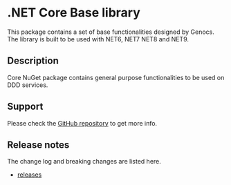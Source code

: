 # .NET Core Base library

This package contains a set of base functionalities designed by Genocs.
The library is built to be used with NET6, NET7 NET8 and NET9.


## Description

Core NuGet package contains general purpose functionalities to be used on DDD services.


## Support

Please check the [GitHub repository](https://github.com/Genocs/genocs-library) to get more info.


## Release notes

The change log and breaking changes are listed here.

- [releases](https://github.com/Genocs/genocs-library/releases)